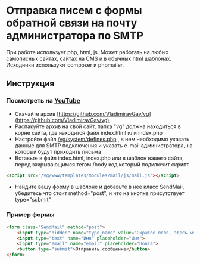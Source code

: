 # Отправка писем с формы обратной связи на почту администратора по SMTP

При работе использует php, html, js. Может работать на любых самописных сайтах, сайтах на CMS и в обычных html шаблонах. Исходники используют composer и phpmailer.

## Инструкция

### Посмотреть на [YouTube](https://www.youtube.com/watch?v=YlpkDVUyhVA)

  - Скачайте архив [https://github.com/VladimiravGav/vg](https://github.com/VladimiravGav/vg)
  - Распакуйте архив на свой сайт, папка "vg" должна находиться в корне сайта, где находится файл index.html или index.php
  - Настройте файл [/vg/system/defines.php](https://github.com/VladimiravGav/vg/system/defines.php) , в нем необходимо указать данные для SMTP подключения и указать e-mail администратора, на который будут приходить письма
  - Вставьте в файл index.html, index.php или в шаблон вашего сайта, перед закрывающимся тегом /body код который подключит скрипт
```html
<script src="/vg/www/templates/modules/mail/js/mail.js"></script>
```
  - Найдите вашу форму в шаблоне и добавьте в нее класс SendMail, убедитесь что стоит method="post", и что на кнопке присутствует type="submit"
### Пример формы
```html
<form class="SendMail" method="post">
	<input type="hidden" name="type_name" value="Скрытое поле, здесь можно написать название формы или страницы, чтобы отличать разные формы">
	<input type="text" name="Имя" placeholder="Имя">
	<input type="email" name="email" placeholder="Почта">
	<button type="submit">Отправить сообщение</button>
</form>
```
